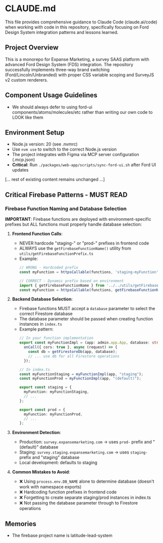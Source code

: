 # CLAUDE.md

This file provides comprehensive guidance to Claude Code (claude.ai/code) when working with code in this repository, specifically focusing on Ford Design System integration patterns and lessons learned.

## Project Overview

This is a monorepo for Expanse Marketing, a survey SAAS platform with advanced Ford Design System (FDS) integration. The repository successfully implements three-way brand switching (Ford/Lincoln/Unbranded) with proper CSS variable scoping and SurveyJS v2 custom renderers.

## Component Usage Guidelines

- We should always defer to using ford-ui components/atoms/molecules/etc rather than writing our own code to LOOK like them

## Environment Setup

- Node.js version: 20 (see .nvmrc)
- Use `nvm use` to switch to the correct Node.js version
- The project integrates with Figma via MCP server configuration (.mcp.json)
- **Critical**: Run `./packages/web-app/scripts/sync-ford-ui.sh` after Ford UI updates

[... rest of existing content remains unchanged ...]

## Critical Firebase Patterns - MUST READ

### Firebase Function Naming and Database Selection

**IMPORTANT**: Firebase functions are deployed with environment-specific prefixes but ALL functions must properly handle database selection:

1. **Frontend Function Calls**:
   - NEVER hardcode "staging-" or "prod-" prefixes in frontend code
   - ALWAYS use the `getFirebaseFunctionName()` utility from `utils/getFirebaseFunctionPrefix.ts`
   - Example:
     ```typescript
     // WRONG - Hardcoded prefix
     const myFunction = httpsCallable(functions, 'staging-myFunction');
     
     // CORRECT - Dynamic prefix based on environment
     import { getFirebaseFunctionName } from '../../utils/getFirebaseFunctionPrefix';
     const myFunction = httpsCallable(functions, getFirebaseFunctionName('myFunction'));
     ```

2. **Backend Database Selection**:
   - Firebase functions MUST accept a `database` parameter to select the correct Firestore database
   - The database parameter should be passed when creating function instances in `index.ts`
   - Example pattern:
     ```typescript
     // In your function implementation
     export const myFunctionImpl = (app: admin.app.App, database: string = "(default)") => 
       onCall({ cors: true }, async (request) => {
         const db = getFirestoreDb(app, database);
         // ... use db for all Firestore operations
       });
     
     // In index.ts
     const myFunctionStaging = myFunctionImpl(app, "staging");
     const myFunctionProd = myFunctionImpl(app, "(default)");
     
     export const staging = {
       myFunction: myFunctionStaging,
       // ...
     };
     
     export const prod = {
       myFunction: myFunctionProd,
       // ...
     };
     ```

3. **Environment Detection**:
   - Production: `survey.expansemarketing.com` → uses `prod-` prefix and "(default)" database
   - Staging: `survey.staging.expansemarketing.com` → uses `staging-` prefix and "staging" database
   - Local development: defaults to staging

4. **Common Mistakes to Avoid**:
   - ❌ Using `process.env.DB_NAME` alone to determine database (doesn't work with namespace exports)
   - ❌ Hardcoding function prefixes in frontend code
   - ❌ Forgetting to create separate staging/prod instances in index.ts
   - ❌ Not passing the database parameter through to Firestore operations

## Memories

- The firebase project name is latitude-lead-system